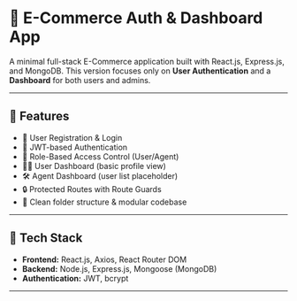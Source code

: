 # 🛒 E-Commerce Auth & Dashboard App

A minimal full-stack E-Commerce application built with React.js, Express.js, and MongoDB. This version focuses only on **User Authentication** and a **Dashboard** for both users and admins.

---

## 🚀 Features

- 🔐 User Registration & Login
- 🧾 JWT-based Authentication
- 🛂 Role-Based Access Control (User/Agent)
- 🧑‍💼 User Dashboard (basic profile view)
- 🛠 Agent Dashboard (user list placeholder)
- 🔒 Protected Routes with Route Guards
- 🧹 Clean folder structure & modular codebase

---

## 🧱 Tech Stack

- **Frontend:** React.js, Axios, React Router DOM
- **Backend:** Node.js, Express.js, Mongoose (MongoDB)
- **Authentication:** JWT, bcrypt

---


